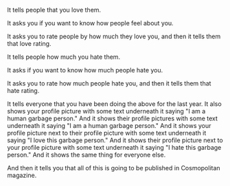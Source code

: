 It tells people that you love them.

It asks you if you want to know how people feel about you.

It asks you to rate people by how much they love you, and then it tells them that love rating.

It tells people how much you hate them.

It asks if you want to know how much people hate you.

It asks you to rate how much people hate you, and then it tells them that hate rating.

It tells everyone that you have been doing the above for the last year. It also shows your profile picture with some text underneath it saying "I am a human garbage person." And it shows their profile pictures with some text underneath it saying "I am a human garbage person." And it shows your profile picture next to their profile picture with some text underneath it saying "I love this garbage person." And it shows their profile picture next to your profile picture with some text underneath it saying "I hate this garbage person." And it shows the same thing for everyone else.

And then it tells you that all of this is going to be published in Cosmopolitan magazine.
